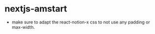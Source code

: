 # nextjs-amstart


- make sure to adapt the react-notion-x css to not use any padding or max-width. 
